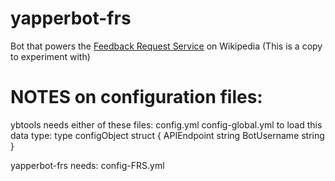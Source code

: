 # yapperbot-frs
Bot that powers the [Feedback Request Service](https://en.wikipedia.org/wiki/WP:FRS) on Wikipedia
(This is a copy to experiment with)

# NOTES on configuration files:
ybtools needs either of these files:
  config.yml
  config-global.yml
to load this data type:
    type configObject struct {
    	APIEndpoint string
    	BotUsername string
    }

yapperbot-frs needs:
  config-FRS.yml


      
